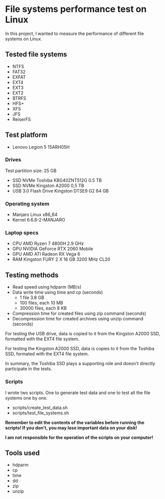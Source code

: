 # File systems performance test on Linux

In this project, I wanted to measure the performance of different file systems on Linux.

## Tested file systems
- NTFS
- FAT32
- EXFAT
- EXT4
- EXT3
- EXT2
- BTRFS
- HFS+
- XFS
- JFS
- ReiserFS

## Test platform
- Lenovo Legion 5 15ARH05H

### Drives
Test partition size: 25 GB
- SSD NVMe Toshiba KBG40ZNT512G 0.5 TB
- SSD NVMe Kingston A2000 0,5 TB
- USB 3.0 Flash Drive Kingston DTSE9 G2 64 GB

### Operating system
- Manjaro Linux x86_64
- Kernel 6.6.8-2-MANJARO

### Laptop specs
- CPU AMD Ryzen 7 4800H 2.9 GHz
- GPU NVIDIA GeForce RTX 2060 Mobile
- GPU AMD ATI Radeon RX Vega 6
- RAM Kingston FURY 2 X 16 GB 3200 MHz CL20

## Testing methods
- Read speed using hdparm (MB/s)
- Data write time using time and cp (seconds)
  - 1 file 3.8 GB
  - 100 files, each 10 MB
  - 30000 files, each 8 KB
- Compression time for created files using zip command (seconds)
- Decompression time for created archives using unzip command (seconds)

For testing the USB drive, data is copied to it from the Kingston A2000 SSD, formatted with the EXT4 file system.

For testing the Kingston A2000 SSD, data is copies to it from the Toshiba SSD, formated with the EXT4 file system.

In summary, the Toshiba SSD plays a supporting role and doesn't directly participate in the tests.

### Scripts
I wrote two scripts. One to generate test data and one to test all the file systems one by one.
- scripts/create_test_data.sh
- scripts/test_file_systems.sh

**Remember to edit the contents of the variables before running the scripts! If you don't, you may lose important data on your disk!**

**I am not responsible for the operation of the scripts on your computer!**

## Tools used
- hdparm
- cp
- time
- dd
- zip
- unzip